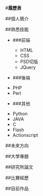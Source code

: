 #**履歷表** 

##個人簡介


##熟悉技能

+ ###前端
  
  - HTML
  - CSS
  - PSD切版
  - JQuery

+ ###後端
- PHP
- Perl

+ ###其他
- Python
- JAVA
- C
- Flash
- Actionscript

##未來方向

##大學專題

##研究所論文

##比賽經歷

##目前作品

